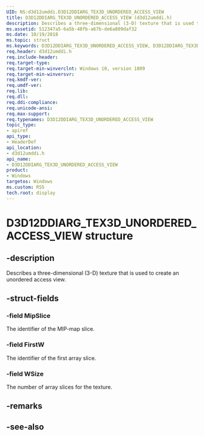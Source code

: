 ```yaml
---
UID: NS:d3d12umddi.D3D12DDIARG_TEX3D_UNORDERED_ACCESS_VIEW
title: D3D12DDIARG_TEX3D_UNORDERED_ACCESS_VIEW (d3d12umddi.h)
description: Describes a three-dimensional (3-D) texture that is used to create an unordered access view.
ms.assetid: 512347a5-6a5b-48fb-a67b-de6a809daf32
ms.date: 10/19/2018
ms.topic: struct
ms.keywords: D3D12DDIARG_TEX3D_UNORDERED_ACCESS_VIEW, D3D12DDIARG_TEX3D_UNORDERED_ACCESS_VIEW, 
req.header: d3d12umddi.h
req.include-header:
req.target-type:
req.target-min-winverclnt: Windows 10, version 1809
req.target-min-winversvr:
req.kmdf-ver:
req.umdf-ver:
req.lib:
req.dll:
req.ddi-compliance:
req.unicode-ansi:
req.max-support:
req.typenames: D3D12DDIARG_TEX3D_UNORDERED_ACCESS_VIEW
topic_type: 
- apiref
api_type: 
- HeaderDef
api_location: 
- d3d12umddi.h
api_name: 
- D3D12DDIARG_TEX3D_UNORDERED_ACCESS_VIEW
product:
- Windows
targetos: Windows
ms.custom: RS5
tech.root: display
---
```


# D3D12DDIARG_TEX3D_UNORDERED_ACCESS_VIEW structure

## -description

Describes a three-dimensional (3-D) texture that is used to create an unordered access view.

## -struct-fields

### -field MipSlice

The identifier of the MIP-map slice.

### -field FirstW

The identifier of the first array slice.

### -field WSize
 
The number of array slices for the texture.

## -remarks

## -see-also
